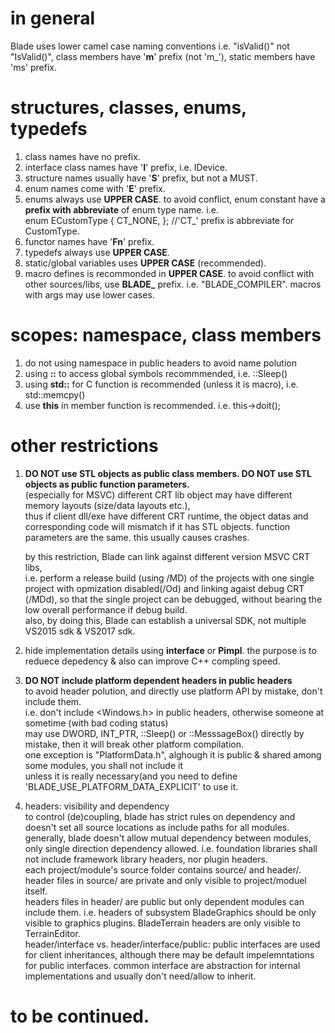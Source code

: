 # in general  
Blade uses lower camel case naming conventions i.e. "isValid()" not "IsValid()", class members have '**m**' prefix (not 'm_'), static members have 'ms' prefix.  


# structures, classes, enums, typedefs  
  1. class names have no prefix.  
  2. interface class names have '**I**' prefix, i.e. IDevice.  
  3. structure names usually have '**S**' prefix, but not a MUST.  
  4. enum names come with '**E**' prefix.  
  5. enums always use **UPPER CASE**. to avoid conflict, enum constant have a **prefix with abbreviate** of enum type name. i.e.  
  enum ECustomType { CT_NONE, }; //'CT_' prefix is abbreviate for CustomType.  
  6. functor names have '**Fn**' prefix.  
  7. typedefs always use **UPPER CASE**.  
  8. static/global variables uses **UPPER CASE** (recommended).  
  9. macro defines is recommonded in **UPPER CASE**. to avoid conflict with other sources/libs, use **BLADE_** prefix. i.e. "BLADE_COMPILER". macros with args may use lower cases.
  
# scopes: namespace, class members  
  1. do not using namespace in public headers to avoid name polution  
  2. using **::** to access global symbols recommmended, i.e. ::Sleep()  
  3. using **std::** for C function is recommended (unless it is macro), i.e. std::memcpy()  
  4. use **this** in member function is recommended. i.e. this->doit();  
  
# other restrictions
  1. **DO NOT use STL objects as public class members. DO NOT use STL objects as public function parameters.**  
      (especially for MSVC) different CRT lib object may have different memory layouts (size/data layouts etc.),  
      thus if client dll/exe have different CRT runtime, the object datas and corresponding code will mismatch if it has STL objects.
      function parameters are the same. this usually causes crashes.  
        
      by this restriction, Blade can link against different version MSVC CRT libs,  
      i.e. perform a release build (using /MD) of the projects with one single project with opmization disabled(/Od) and linking agaist debug CRT (/MDd),
      so that the single project can be debugged, without bearing the low overall performance if debug build.  
      also, by doing this, Blade can establish a universal SDK, not multiple VS2015 sdk & VS2017 sdk.  
      
  2. hide implementation details using **interface** or **Pimpl**.
      the purpose is to reduece depedency & also can improve C++ compling speed.  
      
  3. **DO NOT include platform dependent headers in public headers**  
      to avoid header polution, and directly use platform API by mistake, don't include them.  
      i.e. don't include <Windows.h> in public headers, otherwise someone at sometime (with bad coding status)  
      may use DWORD, INT_PTR, ::Sleep() or ::MesssageBox() directly by mistake, then it will break other platform compilation.  
      one exception is "PlatformData.h", alghough it is public & shared among some modules, you shall not include it  
      unless it is really necessary(and you need to define 'BLADE_USE_PLATFORM_DATA_EXPLICIT' to use it.  
      
  4. headers: visibility and dependency  
      to control (de)coupling, blade has strict rules on dependency and doesn't set all source locations as include paths for all modules.
      generally, blade doesn't allow mutual dependency between modules, only single direction dependency allowed. i.e. foundation libraries shall not include framework library headers, nor plugin headers.  
      each project/module's source folder contains source/ and header/. header files in source/ are private and only visible to project/moduel itself.  
      headers files in header/ are public but only dependent modules can include them. i.e. headers of subsystem BladeGraphics should be only visible to graphics plugins. BladeTerrain headers are only visible to TerrainEditor.  
      header/interface vs. header/interface/public: public interfaces are used for client inheritances, although there may be default impelemntations for public interfaces. common interface are abstraction for internal implementations and usually don't need/allow to inherit.  
      
# to be continued.
